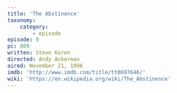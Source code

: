 ```yaml
---
title: 'The Abstinence'
taxonomy:
    category:
        - episode
episode: 9
pc: 809
written: Steve Koren
directed: Andy Ackerman
aired: November 21, 1996
imdb: 'http://www.imdb.com/title/tt0697646/'
wiki: 'https://en.wikipedia.org/wiki/The_Abstinence'
---
```

